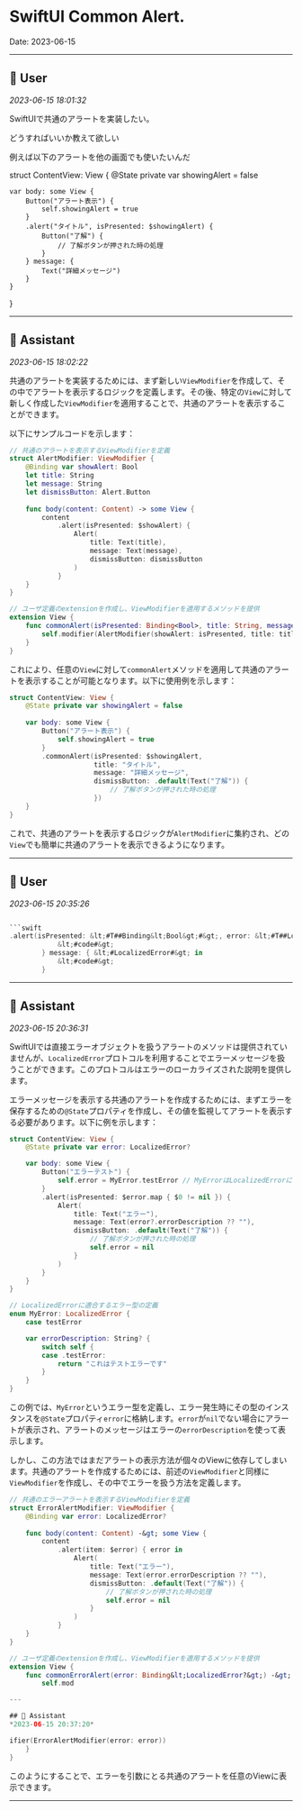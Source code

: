 # SwiftUI Common Alert.

Date: 2023-06-15

---

## 👤 User
*2023-06-15 18:01:32*

SwiftUIで共通のアラートを実装したい。

どうすればいいか教えて欲しい

例えば以下のアラートを他の画面でも使いたいんだ

 
struct ContentView: View {
    @State private var showingAlert = false
    
    var body: some View {
        Button("アラート表示") {
            self.showingAlert = true
        }
        .alert("タイトル", isPresented: $showingAlert) {
            Button("了解") {
                // 了解ボタンが押された時の処理
            }
        } message: {
            Text("詳細メッセージ")
        }
    }
}

---

## 🤖 Assistant
*2023-06-15 18:02:22*

共通のアラートを実装するためには、まず新しい`ViewModifier`を作成して、その中でアラートを表示するロジックを定義します。その後、特定の`View`に対して新しく作成した`ViewModifier`を適用することで、共通のアラートを表示することができます。

以下にサンプルコードを示します：

```swift
// 共通のアラートを表示するViewModifierを定義
struct AlertModifier: ViewModifier {
    @Binding var showAlert: Bool
    let title: String
    let message: String
    let dismissButton: Alert.Button
    
    func body(content: Content) -> some View {
        content
            .alert(isPresented: $showAlert) {
                Alert(
                    title: Text(title),
                    message: Text(message),
                    dismissButton: dismissButton
                )
            }
    }
}

// ユーザ定義のextensionを作成し、ViewModifierを適用するメソッドを提供
extension View {
    func commonAlert(isPresented: Binding<Bool>, title: String, message: String, dismissButton: Alert.Button) -> some View {
        self.modifier(AlertModifier(showAlert: isPresented, title: title, message: message, dismissButton: dismissButton))
    }
}
```

これにより、任意の`View`に対して`commonAlert`メソッドを適用して共通のアラートを表示することが可能となります。以下に使用例を示します：

```swift
struct ContentView: View {
    @State private var showingAlert = false
    
    var body: some View {
        Button("アラート表示") {
            self.showingAlert = true
        }
        .commonAlert(isPresented: $showingAlert, 
                     title: "タイトル", 
                     message: "詳細メッセージ", 
                     dismissButton: .default(Text("了解")) {
                         // 了解ボタンが押された時の処理
                     })
    }
}
```

これで、共通のアラートを表示するロジックが`AlertModifier`に集約され、どの`View`でも簡単に共通のアラートを表示できるようになります。

---

## 👤 User
*2023-06-15 20:35:26*

```swift

```swift
.alert(isPresented: &lt;#T##Binding&lt;Bool&gt;#&gt;, error: &lt;#T##LocalizedError?#&gt;) { &lt;#LocalizedError#&gt; in
            &lt;#code#&gt;
        } message: { &lt;#LocalizedError#&gt; in
            &lt;#code#&gt;
        }
```

---

## 🤖 Assistant
*2023-06-15 20:36:31*

SwiftUIでは直接エラーオブジェクトを扱うアラートのメソッドは提供されていませんが、`LocalizedError`プロトコルを利用することでエラーメッセージを扱うことができます。このプロトコルはエラーのローカライズされた説明を提供します。

エラーメッセージを表示する共通のアラートを作成するためには、まずエラーを保存するための`@State`プロパティを作成し、その値を監視してアラートを表示する必要があります。以下に例を示します：

```swift
struct ContentView: View {
    @State private var error: LocalizedError?

    var body: some View {
        Button("エラーテスト") {
            self.error = MyError.testError // MyErrorはLocalizedErrorに適合する必要があります
        }
        .alert(isPresented: $error.map { $0 != nil }) {
            Alert(
                title: Text("エラー"),
                message: Text(error?.errorDescription ?? ""),
                dismissButton: .default(Text("了解")) {
                    // 了解ボタンが押された時の処理
                    self.error = nil
                }
            )
        }
    }
}

// LocalizedErrorに適合するエラー型の定義
enum MyError: LocalizedError {
    case testError

    var errorDescription: String? {
        switch self {
        case .testError:
            return "これはテストエラーです"
        }
    }
}
```

この例では、`MyError`というエラー型を定義し、エラー発生時にその型のインスタンスを`@State`プロパティ`error`に格納します。`error`が`nil`でない場合にアラートが表示され、アラートのメッセージはエラーの`errorDescription`を使って表示します。

しかし、この方法ではまだアラートの表示方法が個々のViewに依存してしまいます。共通のアラートを作成するためには、前述の`ViewModifier`と同様に`ViewModifier`を作成し、その中でエラーを扱う方法を定義します。

```swift
// 共通のエラーアラートを表示するViewModifierを定義
struct ErrorAlertModifier: ViewModifier {
    @Binding var error: LocalizedError?
    
    func body(content: Content) -&gt; some View {
        content
            .alert(item: $error) { error in
                Alert(
                    title: Text("エラー"),
                    message: Text(error.errorDescription ?? ""),
                    dismissButton: .default(Text("了解")) {
                        // 了解ボタンが押された時の処理
                        self.error = nil
                    }
                )
            }
    }
}

// ユーザ定義のextensionを作成し、ViewModifierを適用するメソッドを提供
extension View {
    func commonErrorAlert(error: Binding&lt;LocalizedError?&gt;) -&gt; some View {
        self.mod

---

## 🤖 Assistant
*2023-06-15 20:37:20*

ifier(ErrorAlertModifier(error: error))
    }
}
```

このようにすることで、エラーを引数にとる共通のアラートを任意のViewに表示できます。

---
